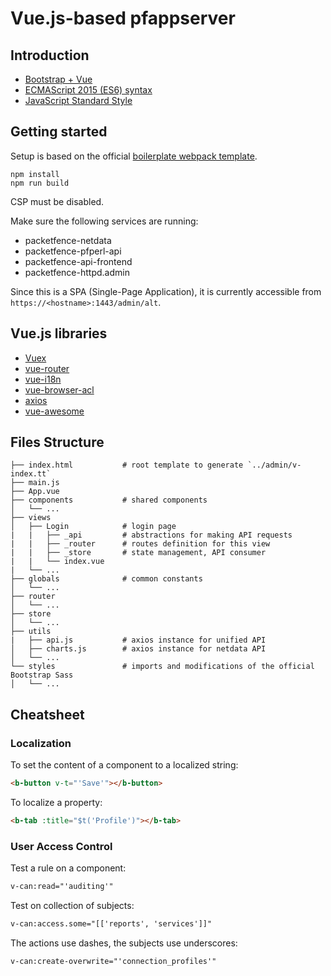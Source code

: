 # Vue.js-based pfappserver

## Introduction

* [Bootstrap + Vue](https://bootstrap-vue.js.org/) 
* [ECMAScript 2015 (ES6) syntax](https://babeljs.io/learn-es2015/)
* [JavaScript Standard Style](https://github.com/standard/standard/blob/master/docs/RULES-en.md)

## Getting started

Setup is based on the official [boilerplate webpack template](http://vuejs-templates.github.io/webpack/).

```
npm install
npm run build
```

CSP must be disabled.

Make sure the following services are running:

* packetfence-netdata
* packetfence-pfperl-api
* packetfence-api-frontend
* packetfence-httpd.admin

Since this is a SPA (Single-Page Application), it is currently accessible from `https://<hostname>:1443/admin/alt`.

## Vue.js libraries

* [Vuex](https://vuex.vuejs.org/)
* [vue-router](https://router.vuejs.org/)
* [vue-i18n](https://kazupon.github.io/vue-i18n/)
* [vue-browser-acl](https://github.com/mblarsen/vue-browser-acl)
* [axios](https://github.com/axios/axios)
* [vue-awesome](https://justineo.github.io/vue-awesome/demo/)

## Files Structure

```
├── index.html           # root template to generate `../admin/v-index.tt`
├── main.js
├── App.vue
├── components           # shared components
│   └── ...
├── views
│   ├── Login            # login page
|   |   ├── _api         # abstractions for making API requests
|   |   ├── _router      # routes definition for this view
|   |   ├── _store       # state management, API consumer
|   |   └── index.vue
|   └── ...
├── globals              # common constants
│   └── ...
├── router
│   └── ...
├── store
│   └── ...
├── utils
|   ├── api.js           # axios instance for unified API
│   ├── charts.js        # axios instance for netdata API   
│   └── ...
└── styles               # imports and modifications of the official Bootstrap Sass
│   └── ...
```

## Cheatsheet

### Localization

To set the content of a component to a localized string:

```html
<b-button v-t="'Save'"></b-button>
```

To localize a property:

```html
<b-tab :title="$t('Profile')"></b-tab>
```

### User Access Control

Test a rule on a component:

```html
v-can:read="'auditing'"
```

Test on collection of subjects:

```html
v-can:access.some="[['reports', 'services']]"
```

The actions use dashes, the subjects use underscores:

```html
v-can:create-overwrite="'connection_profiles'"
```
